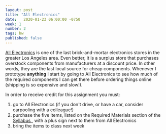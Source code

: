 ```yaml
---
layout: post
title: "All Electronics"
date:   2020-01-23 06:00:00 -0750
week: 1
number: 2
tags: hw
published: false
---
```


[All Electronics](https://www.allelectronics.com/) is one of the last brick-and-mortar electronics stores in the greater Los Angeles area. Even better, it is a surplus store that purchases overstock components from manufacturers at a discount price. In other words, they are the last local source for cheap components. Whenever I prototype **anything** I start by going to All Electronics to see how much of the required components I can get there before ordering things online (shipping is so expensive and slow!).

In order to receive credit for this assignment you must:

1. go to All Electronics (if you don't drive, or have a car, consider carpooling with a colleague!)
2. purchase the five items, listed on the Required Materials section of the [ Syllabus ](https://physcpu1.caseyanderson.com), with a plus sign next to them from All Electronics
3. bring the items to class next week
